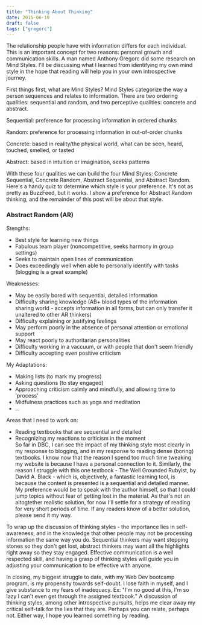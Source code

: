 ```yaml
---
title: "Thinking About Thinking"
date: 2015-06-10
draft: false
tags: ["gregorc"]
---
```


The relationship people have with information differs for each individual. This is an important concept for two reasons: personal growth and communication skills. A man named Anthony Gregorc did some research on Mind Styles. I'll be discussing what I learned from identifying my own mind style in the hope that reading will help you in your own introspective journey.

First things first, what are Mind Styles? Mind Styles categorize the way a person sequences and relates to information. There are two ordering qualities: sequential and random, and two perceptive qualities: concrete and abstract.

Sequential: preference for processing information in ordered chunks

Random: preference for processing information in out-of-order chunks

Concrete: based in reality/the physical world, what can be seen, heard, touched, smelled, or tasted

Abstract: based in intuition or imagination, seeks patterns

With these four qualities we can build the four Mind Styles: Concrete Sequential, Concrete Random, Abstract Sequential, and Abstract Random. Here's a handy quiz to determine which style is your preference. It's not as pretty as BuzzFeed, but it works. I show a preference for Abstract Random thinking, and the remainder of this post will be about that style.

### Abstract Random (AR)
Stengths:

- Best style for learning new things
- Fabulous team player (noncompetitive, seeks harmony in group settings)
- Seeks to maintain open lines of communication
- Does exceedingly well when able to personally identify with tasks (blogging is a great example)

Weaknesses:

- May be easily bored with sequential, detailed information
- Difficulty sharing knowledge (AB+ blood types of the information sharing world - accepts information in all forms, but can only transfer it unaltered to other AR thinkers)
- Difficulty explaining or justifying feelings
- May perform poorly in the absence of personal attention or emotional support
- May react poorly to authoritarian personalities
- Difficulty working in a vaccuum, or with people that don't seem friendly
- Difficulty accepting even positive criticism

My Adaptations:

- Making lists (to mark my progress)
- Asking questions (to stay engaged)
- Approaching criticism calmly and mindfully, and allowing time to 'process'
- Midfulness practices such as yoga and meditation
- ...

Areas that I need to work on:

- Reading textbooks that are sequential and detailed
- Recognizing my reactions to criticism in the moment
\
So far in DBC, I can see the impact of my thinking style most clearly in my response to blogging, and in my response to reading dense (boring) textbooks. I know now that the reason I spend too much time tweaking my website is because I have a personal connection to it. Similarly, the reason I struggle with this one textbook - The Well Grounded Rubyist, by David A. Black - which is, objectively, a fantastic learning tool, is because the content is presented is a sequential and detailed manner. My preference would be to speak with the author himself, so that I could jump topics without fear of getting lost in the material. As that's not an altogtether realistic solution, for now I'll settle for a strategy of reading for very short periods of time. If any readers know of a better solution, please send it my way.

To wrap up the discussion of thinking styles - the importance lies in self-awareness, and in the knowledge that other people may not be processing information the same way you do. Sequential thinkers may want stepping stones so they don't get lost, abstract thinkers may want all the highlights right away so they stay engaged. Effective communication is a well respected skill, and having a grasp of thinking styles will guide you in adjusting your communication to be effective with anyone.

In closing, my biggest struggle to date, with my Web Dev bootcamp program, is my propensity towards self-doubt. I lose faith in myself, and I give substance to my fears of inadequacy. Ex: "I'm no good at this, I'm so lazy I can't even get through the assigned textbook." A discussion of thinking styles, among other introspective pursuits, helps me clear away my critical self-talk for the lies that they are. Perhaps you can relate, perhaps not. Either way, I hope you learned something by reading.
